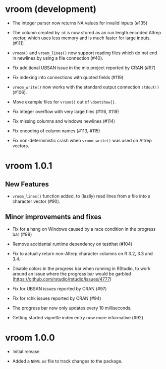 # vroom (development)

* The integer parser now returns NA values for invalid inputs (#135)

* The column created by `id` is now stored as an run length encoded Altrep
  vector, which uses less memory and is much faster for large inputs. (#111)

* `vroom()` and `vroom_lines()` now support reading files which do not end in
  newlines by using a file connection (#40).

* Fix additional UBSAN issue in the mio project reported by CRAN (#97)

* Fix indexing into connections with quoted fields (#119)

* `vroom_write()` now works with the standard output connection `stdout()` (#106).

* Move example files for `vroom()` out of `\dontshow{}`.

* Fix integer overflow with very large files (#116, #119)

* Fix missing columns and windows newlines (#114)

* Fix encoding of column names (#113, #115)

* Fix non-deterministic crash when `vroom_write()` was used on Altrep vectors.

# vroom 1.0.1

## New Features

* `vroom_lines()` function added, to (lazily) read lines from a file into a
  character vector (#90).

## Minor improvements and fixes

* Fix for a hang on Windows caused by a race condition in the progress bar (#98)

* Remove accidental runtime dependency on testthat (#104)

* Fix to actually return non-Altrep character columns on R 3.2, 3.3 and 3.4.

* Disable colors in the progress bar when running in RStudio, to work around an
  issue where the progress bar would be garbled (https://github.com/rstudio/rstudio/issues/4777)

* Fix for UBSAN issues reported by CRAN (#97)

* Fix for rchk issues reported by CRAN (#94)

* The progress bar now only updates every 10 milliseconds.

* Getting started vignette index entry now more informative (#92)

# vroom 1.0.0

* Initial release

* Added a `NEWS.md` file to track changes to the package.
